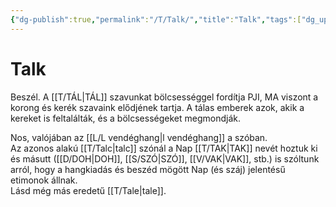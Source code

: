 ```yaml
---
{"dg-publish":true,"permalink":"/T/Talk/","title":"Talk","tags":["dg_uploaded"],"created":"2023-10-21T10:35","updated":"2023-11-08T04:19"}
---
```



# Talk

Beszél. A [[T/TÁL\|TÁL]] szavunkat bölcsességgel fordítja PJI, MA viszont a korong és kerék szavaink elődjének tartja. A tálas emberek azok, akik a kereket is feltalálták, és a bölcsességeket megmondják.  

Nos, valójában az [[L/L vendéghang\|l vendéghang]] a szóban.  
Az azonos alakú [[T/Talc\|talc]] szónál a Nap [[T/TAK\|TAK]] nevét hoztuk ki és másutt ([[D/DOH\|DOH]], [[S/SZÓ\|SZÓ]], [[V/VAK\|VAK]], stb.) is szóltunk arról, hogy a hangkiadás és beszéd mögött Nap (és száj) jelentésű etimonok állnak.  
Lásd még más eredetű [[T/Tale\|tale]].  